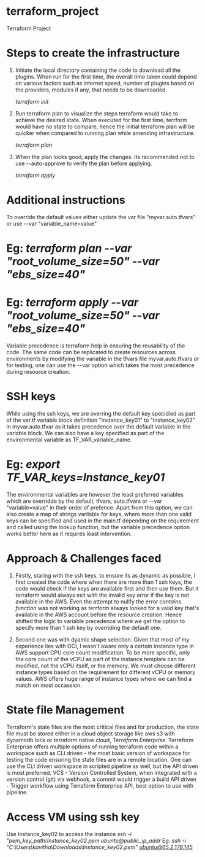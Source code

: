 # terraform_project
Terraform Project 

# Steps to create the infrastructure

1. Initiate the local directory containing the code to download all the plugins. When run for the first time, the overall time taken could depend on various factors such as internet speed, number of plugins based on the providers, modules if any,  that needs to be downloaded.
   
   *terraform init*

2. Run terraform plan to visualize the steps terraform would take to achieve the desired state. When executed for the first time, terrform would have no state to compare, hence the initial terraform plan will be quicker when compared to running plan while amending infrastructure.
   
   *terraform plan*
   
3. When the plan looks good, apply the changes. Its recommended not to use --auto-approve to verify the plan before applying. 

   *terraform apply*

# Additional instructions
To override the default values either update the var file "myvar.auto.tfvars" or use --var "variable_name=value"
# Eg:  *terraform plan --var "root_volume_size=50" --var "ebs_size=40"*
# Eg:  *terraform apply --var "root_volume_size=50" --var "ebs_size=40"*
Variable precedence is terraform help in ensuring the reusability of the code. The same code can be replicated to create resources across environments by modifying the variable in the tfvars file myvar.auto.tfvars or for testing, one can use the --var option which takes the most precedence during resource creation. 

# SSH keys
While using the ssh keys, we are overring the default key specidied as part of the var.tf variable block definition "Instance_key01" to "Instance_key02" in myvar.auto.tfvar as it takes precedence over the default variable in the variable block. We can also have a key specified as part of the environmental variable as TF_VAR_variable_name. 
  # Eg: *export TF_VAR_keys=Instance_key01*
The environmental variables are however the least preferred variables which are overridde by the default, tfvars, auto.tfvars or --var "variable=value" in their order of prefence. 
Apart from this option, we can also create a map of strings varilable for keys, where more than one valid keys can be specified and used in the main.tf depending on the requirement and called using the lookup function, but the variable precedence option works better here as it requires least intervention. 

# Approach & Challenges faced
1. Firstly, staring with the ssh keys, to ensure its as dynamic as possible, I first created the code where when there are more than 1 ssh keys, the code would check if the keys are available first and then use them. But it terraform would always exit with the invalid key error if the key is not available in the AWS. Even the attempt to nullfy the error *contains function* was not working as terrform always looked for a valid key that's available in the AWS account before the resource creation. Hence shifted the logic to variable precedence where we get the option to specify more than 1 ssh key by overriding the default one.
   
2. Second one was with dyamic shape selection. Given that most of my experience lies with OCI, I wasn't aware only a certain instance type in AWS support CPU core count modification. To be more specific, only the core count of the vCPU as part of the instance template can be modified, not the vCPU itself, or the memory. We must choose different instance types based on the requirement for different vCPU or memory values. AWS offers huge range of instance types where we can find a match on most occassion.

# State file Management
 Terraform's state files are the most critical files and for production, the state file must be stored either in a cloud object storage like aws s3 with dynamodb lock or terraform native cloud, *Terraform Enterprise*. Terraform Enterprise offers multiple options of running terraform code within a workspace such as
   CLI driven - the most basic version of workspace for testing the code ensuring the state files are in a remote location. One can use the CLI driven workspace in scripted pipeline as well, but the API driven is most preferred. 
   VCS - Version Controlled System, when integrated with a version control (git) via webhook, a commit would trigger a build
   API driven - Trigger workflow using Terraform Enterprise API, best option to use with pipeline. 

# Access VM using ssh key
Use Instance_key02 to access the instance
*ssh -i "pem_key_path/Instance_key02.pem ubuntu@public_ip_addr*
Eg:  *ssh -i "C:\Users\kavitha\Downloads\Instance_key02.pem" ubuntu@65.2.178.145*


